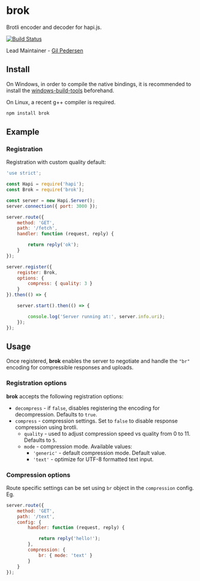 # brok

Brotli encoder and decoder for hapi.js.

[![Build Status](https://travis-ci.org/kanongil/brok.svg?branch=master)](https://travis-ci.org/kanongil/brok)

Lead Maintainer - [Gil Pedersen](https://github.com/kanongil)

## Install

On Windows, in order to compile the native bindings, it is recommended to install the [windows-build-tools](https://github.com/felixrieseberg/windows-build-tools) beforehand.

On Linux, a recent g++ compiler is required.

```sh
npm install brok
```

## Example

### Registration

Registration with custom quality default:

```js
'use strict';

const Hapi = require('hapi');
const Brok = require('brok');

const server = new Hapi.Server();
server.connection({ port: 3000 });

server.route({
    method: 'GET',
    path: '/fetch',
    handler: function (request, reply) {

        return reply('ok');
    }
});

server.register({
    register: Brok,
    options: {
        compress: { quality: 3 }
    }
}).then(() => {

    server.start().then(() => {

        console.log('Server running at:', server.info.uri);
    });
});
```

## Usage

Once registered, **brok** enables the server to negotiate and handle the `"br"` encoding for
compressible responses and uploads.

### Registration options

**brok** accepts the following registration options:

  - `decompress` - if `false`, disables registering the encoding for decompression.
    Defaults to `true`.
  - `compress` - compression settings.
    Set to `false` to disable response compression using brotli.
      - `quality` - used to adjust compression speed vs quality from 0 to 11.
        Defaults to `5`.
      - `mode` - compression mode.
        Available values:
        - `'generic'` - default compression mode. Default value.
        - `'text'` - optimize for UTF-8 formatted text input.

### Compression options

Route specific settings can be set using `br` object in the `compression` config. Eg.

```js
server.route({
    method: 'GET',
    path: '/text',
    config: {
        handler: function (request, reply) {

            return reply('hello!');
        },
        compression: {
            br: { mode: 'text' }
        }
    }
});
```
